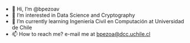 - 👋 Hi, I’m @bpezoav
- 👀 I’m interested in Data Science and Cryptography
- 🌱 I’m currently learning Ingeniería Civil en Computación at Universidad de Chile
- 📫 How to reach me? e-mail me at bpezoa@dcc.uchile.cl

<!---
bpezoav/bpezoav is a ✨ special ✨ repository because its `README.md` (this file) appears on your GitHub profile.
You can click the Preview link to take a look at your changes.
--->

